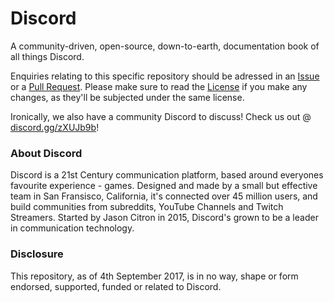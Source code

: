 # Discord
A community-driven, open-source, down-to-earth, documentation book of all things Discord.

Enquiries relating to this specific repository should be adressed in an [Issue](https://github.com/ItsPugle/DiscordApp/issues/new/) or a [Pull Request](https://github.com/ItsPugle/DiscordApp/compare). Please make sure to read the [License](https://github.com/ItsPugle/DiscordApp/blob/master/meta/license) if you make any changes, as they'll be subjected under the same license.

Ironically, we also have a community Discord to discuss! Check us out @ [discord.gg/zXUJb9b](https://discord.gg/zXUJb9b)!

### About Discord
Discord is a 21st Century communication platform, based around everyones favourite experience - games. Designed and made by a small but effective team in San Fransisco, California, it's connected over 45 million users, and build communities from subreddits, YouTube Channels and Twitch Streamers. Started by Jason Citron in 2015, Discord's grown to be a leader in communication technology.

### Disclosure
This repository, as of 4th September 2017, is in no way, shape or form endorsed, supported, funded or related to Discord.  
